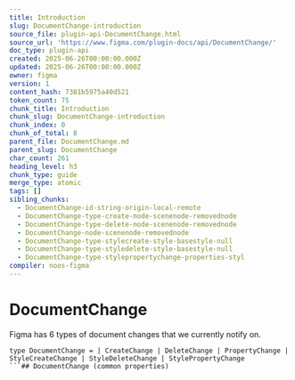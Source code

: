 ```yaml
---
title: Introduction
slug: DocumentChange-introduction
source_file: plugin-api-DocumentChange.html
source_url: 'https://www.figma.com/plugin-docs/api/DocumentChange/'
doc_type: plugin-api
created: 2025-06-26T00:00:00.000Z
updated: 2025-06-26T00:00:00.000Z
owner: figma
version: 1
content_hash: 7381b5975a40d521
token_count: 75
chunk_title: Introduction
chunk_slug: DocumentChange-introduction
chunk_index: 0
chunk_of_total: 8
parent_file: DocumentChange.md
parent_slug: DocumentChange
char_count: 261
heading_level: h3
chunk_type: guide
merge_type: atomic
tags: []
sibling_chunks:
  - DocumentChange-id-string-origin-local-remote
  - DocumentChange-type-create-node-scenenode-removednode
  - DocumentChange-type-delete-node-scenenode-removednode
  - DocumentChange-node-scenenode-removednode
  - DocumentChange-type-stylecreate-style-basestyle-null
  - DocumentChange-type-styledelete-style-basestyle-null
  - DocumentChange-type-stylepropertychange-properties-styl
compiler: noos-figma
---
```


# DocumentChange

Figma has 6 types of document changes that we currently notify on.

```
type DocumentChange = | CreateChange | DeleteChange | PropertyChange | StyleCreateChange | StyleDeleteChange | StylePropertyChange
```## DocumentChange (common properties)
